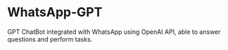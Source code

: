 # WhatsApp-GPT
GPT ChatBot integrated with WhatsApp using OpenAI API, able to answer questions and perform tasks.
